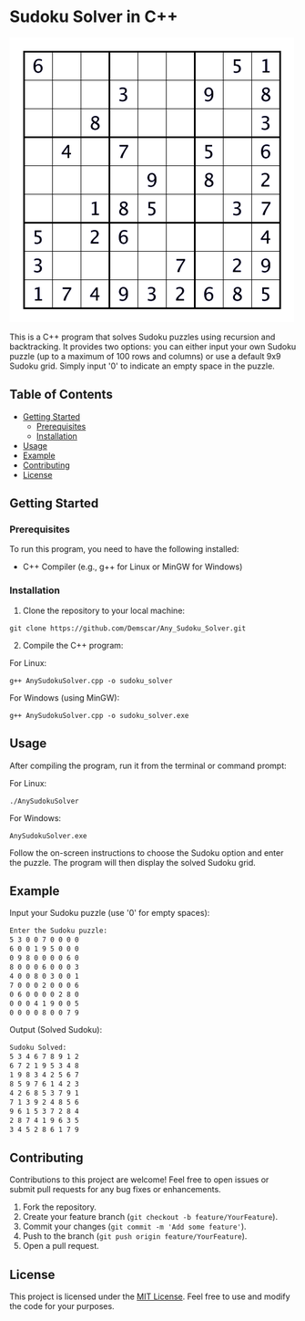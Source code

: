 # Sudoku Solver in C++

![](https://github.com/Demscar/Any_Sudoku_Solver/blob/main/SudokuSolver.gif)

This is a C++ program that solves Sudoku puzzles using recursion and backtracking. It provides two options: you can either input your own Sudoku puzzle (up to a maximum of 100 rows and columns) or use a default 9x9 Sudoku grid. Simply input '0' to indicate an empty space in the puzzle.

## Table of Contents

- [Getting Started](#getting-started)
  - [Prerequisites](#prerequisites)
  - [Installation](#installation)
- [Usage](#usage)
- [Example](#example)
- [Contributing](#contributing)
- [License](#license)

## Getting Started

### Prerequisites

To run this program, you need to have the following installed:

- C++ Compiler (e.g., g++ for Linux or MinGW for Windows)

### Installation

1. Clone the repository to your local machine:

```
git clone https://github.com/Demscar/Any_Sudoku_Solver.git
```

2. Compile the C++ program:

For Linux:
```
g++ AnySudokuSolver.cpp -o sudoku_solver
```

For Windows (using MinGW):
```
g++ AnySudokuSolver.cpp -o sudoku_solver.exe
```

## Usage

After compiling the program, run it from the terminal or command prompt:

For Linux:
```
./AnySudokuSolver
```

For Windows:
```
AnySudokuSolver.exe
```

Follow the on-screen instructions to choose the Sudoku option and enter the puzzle. The program will then display the solved Sudoku grid.

## Example

Input your Sudoku puzzle (use '0' for empty spaces):

```
Enter the Sudoku puzzle:
5 3 0 0 7 0 0 0 0
6 0 0 1 9 5 0 0 0
0 9 8 0 0 0 0 6 0
8 0 0 0 6 0 0 0 3
4 0 0 8 0 3 0 0 1
7 0 0 0 2 0 0 0 6
0 6 0 0 0 0 2 8 0
0 0 0 4 1 9 0 0 5
0 0 0 0 8 0 0 7 9
```

Output (Solved Sudoku):

```
Sudoku Solved:
5 3 4 6 7 8 9 1 2
6 7 2 1 9 5 3 4 8
1 9 8 3 4 2 5 6 7
8 5 9 7 6 1 4 2 3
4 2 6 8 5 3 7 9 1
7 1 3 9 2 4 8 5 6
9 6 1 5 3 7 2 8 4
2 8 7 4 1 9 6 3 5
3 4 5 2 8 6 1 7 9
```

## Contributing

Contributions to this project are welcome! Feel free to open issues or submit pull requests for any bug fixes or enhancements.

1. Fork the repository.
2. Create your feature branch (`git checkout -b feature/YourFeature`).
3. Commit your changes (`git commit -m 'Add some feature'`).
4. Push to the branch (`git push origin feature/YourFeature`).
5. Open a pull request.

## License

This project is licensed under the [MIT License](LICENSE). Feel free to use and modify the code for your purposes.
